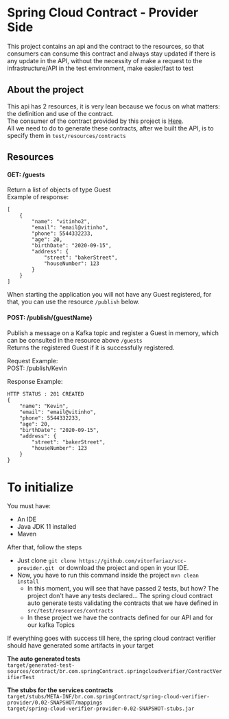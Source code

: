 # Spring Cloud Contract - Provider Side
This project contains an api and the contract to the resources, so that consumers can consume this contract
and always stay updated if there is any update in the API, without the necessity of make a request to the infrastructure/API in the test environment,
 make easier/fast to test <br />

## About the project
This api has 2 resources, it is very lean because we focus on what matters: the definition and use of the contract. <br />
The consumer of the contract provided by this project is [Here]( https://github.com/vitorfariaz/scc-consumer). <br />
All we need to do to generate these contracts, after we built the API, is to specify them in ``test/resources/contracts``

## Resources
#### GET: /guests
Return a list of objects of type Guest <br />
Example of response: <br />
```
[
    {
        "name": "vitinho2",
        "email": "email@vitinho",
        "phone": 5544332233,
        "age": 20,
        "birthDate": "2020-09-15",
        "address": {
            "street": "bakerStreet",
            "houseNumber": 123
        }
    }
]
```

When starting the application you will not have any Guest registered, for that, you can use the resource ```/publish```  below. <br />

#### POST: /publish/{guestName} 
Publish a message on a Kafka topic and register a Guest in memory, which can be consulted in the resource above ```/guests``` <br />
Returns the registered Guest if it is successfully registered. <br />

Request Example: <br />
POST: /publish/Kevin <br />

Response Example: <br />
```
HTTP STATUS : 201 CREATED
{
    "name": "Kevin",
    "email": "email@vitinho",
    "phone": 5544332233,
    "age": 20,
    "birthDate": "2020-09-15",
    "address": {
        "street": "bakerStreet",
        "houseNumber": 123
    }
}
```

# To initialize
You must have:
- An IDE
- Java JDK 11 installed
- Maven

After that, follow the steps
- Just clone ```git clone https://github.com/vitorfariaz/scc-provider.git ``` or download the project and open in your IDE.
- Now, you have to run this command inside the project ```mvn clean install```
    - In this moment, you will see that have passed 2 tests, but how? The project don't have any tests declared...
      The spring cloud contract auto generate tests validating the contracts that we have defined in ```src/test/resources/contracts```
    - In these project we have the contracts defined for our API and for our kafka Topics <br />


If everything goes with success till here, the spring cloud contract verifier should have generated some artifacts in your target

**The auto generated tests** <br />
```target/generated-test-sources/contract/br.com.springContract.springcloudverifier/ContractVerifierTest``` <br />

**The stubs for the services contracts** <br />
```target/stubs/META-INF/br.com.springContract/spring-cloud-verifier-provider/0.02-SNAPSHOT/mappings``` <br />
```target/spring-cloud-verifier-provider-0.02-SNAPSHOT-stubs.jar``` <br />


